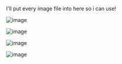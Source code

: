 I'll put every image file into here so i can use!

![image](https://github.com/SenpaiHunters/ArcAdvanced/assets/103985728/993e5c97-d43f-4843-9265-9034594e3360)

![image](https://github.com/SenpaiHunters/ArcAdvanced/assets/103985728/a610b1f7-93c8-4454-82e2-47de69d475bb)

![image](https://github.com/SenpaiHunters/ArcAdvanced/assets/103985728/6d61f713-d4c8-43e0-aa81-4fbcd8cf2b94)


![image](https://github.com/SenpaiHunters/ArcAdvanced/assets/103985728/1d390eb7-f4ab-404e-a1ef-caea5173d286)
